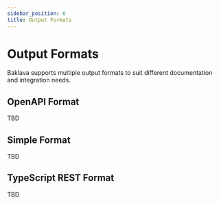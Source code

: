```yaml
---
sidebar_position: 6
title: Output Formats
---
```


# Output Formats

Baklava supports multiple output formats to suit different documentation and integration needs.

## OpenAPI Format

TBD

## Simple Format

TBD

## TypeScript REST Format

TBD
